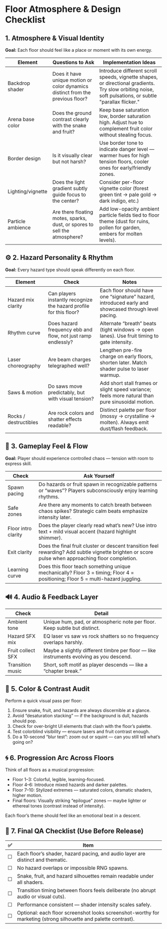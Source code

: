 # Floor Atmosphere & Design Checklist

## 1. Atmosphere & Visual Identity

**Goal:** Each floor should feel like a place or moment with its own energy.

| Element | Questions to Ask | Implementation Ideas |
| --- | --- | --- |
| Backdrop shader | Does it have unique motion or color dynamics distinct from the previous floor? | Introduce different scroll speeds, vignette shapes, or directional gradients. Try slow orbiting noise, soft pulsations, or subtle "parallax flicker." |
| Arena base color | Does the ground contrast clearly with the snake and fruit? | Keep base saturation low, border saturation high. Adjust hue to complement fruit color without stealing focus. |
| Border design | Is it visually clear but not harsh? | Use border tone to indicate danger level — warmer hues for high tension floors, cooler ones for early/friendly zones. |
| Lighting/vignette | Does the light gradient subtly guide focus to the center? | Consider per-floor vignette color (forest green tint → pale gold → dark indigo, etc.) |
| Particle ambience | Are there floating motes, sparks, dust, or spores to sell the atmosphere? | Add low-opacity ambient particle fields tied to floor theme (dust for ruins, pollen for garden, embers for molten levels). |

## ⚙️ 2. Hazard Personality & Rhythm

**Goal:** Every hazard type should speak differently on each floor.

| Element | Check | Notes |
| --- | --- | --- |
| Hazard mix clarity | Can players instantly recognize the hazard profile for this floor? | Each floor should have one “signature” hazard, introduced early and showcased through level pacing. |
| Rhythm curve | Does hazard frequency ebb and flow, not just ramp endlessly? | Alternate “breath” beats (tight windows → open lanes). Use fruit timing to gate intensity. |
| Laser choreography | Are beam charges telegraphed well? | Lengthen pre-fire charge on early floors, shorten later. Match shader pulse to laser warmup. |
| Saws & motion | Do saws move predictably, but with visual tension? | Add short stall frames or slight speed variance; feels more natural than pure sinusoidal motion. |
| Rocks / destructibles | Are rock colors and shatter effects readable? | Distinct palette per floor (mossy → crystalline → molten). Always emit dust/flash feedback. |

## 🧠 3. Gameplay Feel & Flow

**Goal:** Player should experience controlled chaos — tension with room to express skill.

| Check | Ask Yourself |
| --- | --- |
| Spawn pacing | Do hazards or fruit spawn in recognizable patterns or “waves”? Players subconsciously enjoy learning rhythms. |
| Safe zones | Are there any moments to catch breath between chaos spikes? Strategic calm beats emphasize intensity later. |
| Floor intro clarity | Does the player clearly read what’s new? Use intro text + mild visual accent (hazard highlight shimmer). |
| Exit clarity | Does the final fruit cluster or descent transition feel rewarding? Add subtle vignette brighten or score pulse when approaching floor completion. |
| Learning curve | Does this floor teach something unique mechanically? Floor 3 = timing; Floor 4 = positioning; Floor 5 = multi-hazard juggling. |

## 🔊 4. Audio & Feedback Layer

| Check | Detail |
| --- | --- |
| Ambient tone | Unique hum, pad, or atmospheric note per floor. Keep subtle but distinct. |
| Hazard SFX mix | EQ laser vs saw vs rock shatters so no frequency overlaps harshly. |
| Fruit collect SFX | Maybe a slightly different timbre per floor — like instruments evolving as you descend. |
| Transition music | Short, soft motif as player descends — like a “chapter break.” |

## 🌈 5. Color & Contrast Audit

Perform a quick visual pass per floor:

1. Ensure snake, fruit, and hazards are always discernible at a glance.
2. Avoid “desaturation stacking” — if the background is dull, hazards should pop.
3. Check for over-bright UI elements that clash with the floor’s palette.
4. Test colorblind visibility — ensure lasers and fruit contrast enough.
5. Do a 10-second “blur test”: zoom out or squint — can you still tell what’s going on?

## 🌀 6. Progression Arc Across Floors

Think of all floors as a musical progression:

- Floor 1–3: Colorful, legible, learning-focused.
- Floor 4–6: Introduce mixed hazards and darker palettes.
- Floor 7–10: Stylized extremes — saturated colors, dramatic shaders, higher motion.
- Final floors: Visually striking “epilogue” zones — maybe lighter or ethereal tones (contrast instead of intensity).

Each floor’s theme should feel like an emotional beat in a descent.

## 🧾 7. Final QA Checklist (Use Before Release)

| ✅ | Item |
| --- | --- |
| ☐ | Each floor’s shader, hazard pacing, and audio layer are distinct and thematic. |
| ☐ | No hazard overlaps or impossible RNG spawns. |
| ☐ | Snake, fruit, and hazard silhouettes remain readable under all shaders. |
| ☐ | Transition timing between floors feels deliberate (no abrupt audio or visual cuts). |
| ☐ | Performance consistent — shader intensity scales safely. |
| ☐ | Optional: each floor screenshot looks screenshot-worthy for marketing (strong silhouette and palette contrast). |
